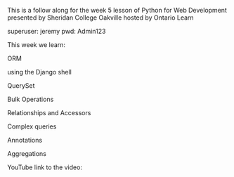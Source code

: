 This is a follow along for the week 5 lesson of Python for Web Development presented by Sheridan College Oakville hosted by Ontario Learn

superuser: jeremy pwd: Admin123

This week we learn:

ORM

using the Django shell

QuerySet

Bulk Operations

Relationships and Accessors

Complex queries

Annotations

Aggregations

YouTube link to the video:
